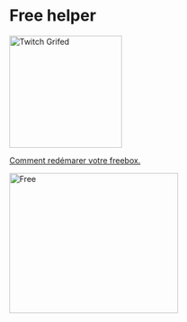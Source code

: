 # Free helper

<a href="https://www.free.fr/freebox/" rel="nofollow"><img align="center" src="https://img.phonandroid.com/2021/01/forfait-Free-Mobile-60-Go.jpg" alt="Twitch Grifed" height="200" data-canonical-src="https://img.phonandroid.com/2021/01/forfait-Free-Mobile-60-Go.jpg" style="max-width: 100%;"></a>

[Comment redémarer votre freebox.](https://www.youtube.com/watch?v=5KHLI13Trsw)

<img src="https://www.free.fr/freebox/" alt="Free" data-canonical-src="https://www.free.fr/freebox/" width="300" height="250" style="max-width: 100%;">



